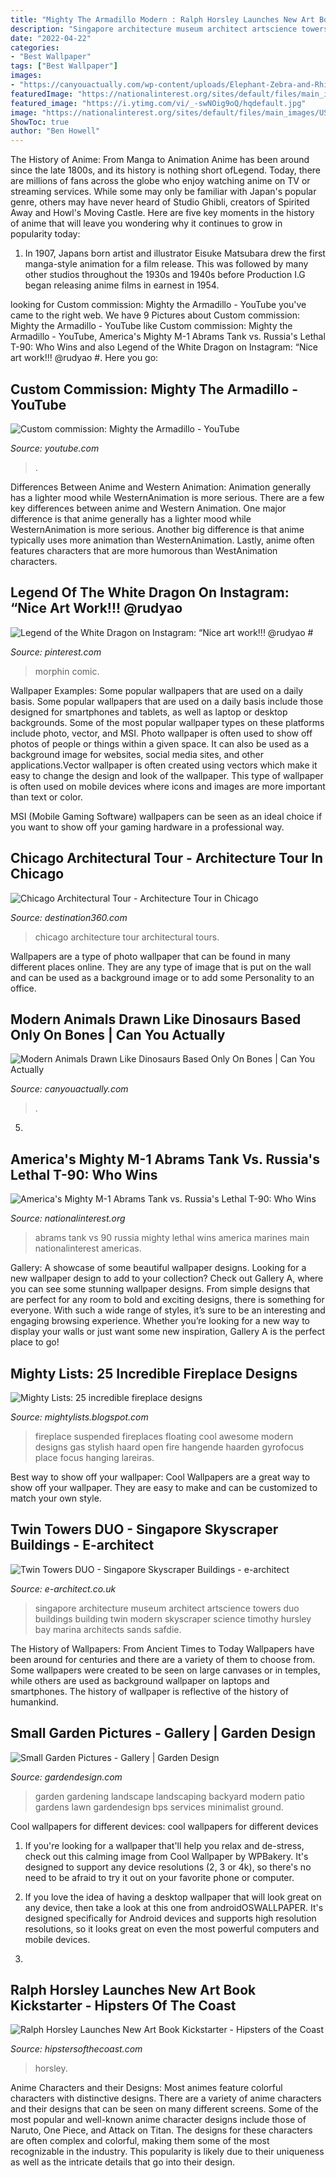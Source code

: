 ```yaml
---
title: "Mighty The Armadillo Modern : Ralph Horsley Launches New Art Book Kickstarter"
description: "Singapore architecture museum architect artscience towers duo buildings building twin modern skyscraper science timothy hursley bay marina architects sands safdie"
date: "2022-04-22"
categories:
- "Best Wallpaper"
tags: ["Best Wallpaper"]
images:
- "https://canyouactually.com/wp-content/uploads/Elephant-Zebra-and-Rhino.jpg"
featuredImage: "https://nationalinterest.org/sites/default/files/main_images/USMC-091121-M-9613D-014.jpg"
featured_image: "https://i.ytimg.com/vi/_-swNOig9oQ/hqdefault.jpg"
image: "https://nationalinterest.org/sites/default/files/main_images/USMC-091121-M-9613D-014.jpg"
ShowToc: true
author: "Ben Howell"
---
```



The History of Anime: From Manga to Animation
Anime has been around since the late 1800s, and its history is nothing short ofLegend. Today, there are millions of fans across the globe who enjoy watching anime on TV or streaming services. While some may only be familiar with Japan's popular genre, others may have never heard of Studio Ghibli, creators of Spirited Away and Howl's Moving Castle. Here are five key moments in the history of anime that will leave you wondering why it continues to grow in popularity today:
1) In 1907, Japans born artist and illustrator Eisuke Matsubara drew the first manga-style animation for a film release. This was followed by many other studios throughout the 1930s and 1940s before Production I.G began releasing anime films in earnest in 1954.

	

		
looking for Custom commission: Mighty the Armadillo - YouTube you've came to the right web. We have 9 Pictures about Custom commission: Mighty the Armadillo - YouTube like Custom commission: Mighty the Armadillo - YouTube, America&#039;s Mighty M-1 Abrams Tank vs. Russia&#039;s Lethal T-90: Who Wins and also Legend of the White Dragon on Instagram: “Nice art work!!! @rudyao #. Here you go:
		
    
## Custom Commission: Mighty The Armadillo - YouTube

<img loading=lazy src="https://i.ytimg.com/vi/_-swNOig9oQ/hqdefault.jpg" onerror="this.onerror=null;this.src='https://tse2.mm.bing.net/th?id=OIP.4ygqvIkPa3LeWO82nfGtiwHaFj&amp;pid=15.1';" alt="Custom commission: Mighty the Armadillo - YouTube">

_Source: youtube.com_

>. 

	

Differences Between Anime and Western Animation: Animation generally has a lighter mood while WesternAnimation is more serious.
There are a few key differences between anime and Western Animation. One major difference is that anime generally has a lighter mood while WesternAnimation is more serious. Another big difference is that anime typically uses more animation than WesternAnimation. Lastly, anime often features characters that are more humorous than WestAnimation characters.

    
## Legend Of The White Dragon On Instagram: “Nice Art Work!!! @rudyao #

<img loading=lazy src="https://i.pinimg.com/736x/02/b7/0d/02b70d393299c3cc973e623835e14ac8.jpg" onerror="this.onerror=null;this.src='https://tse1.mm.bing.net/th?id=OIP.6QWoFQXt7UtY3aeNMIm_nAHaJQ&amp;pid=15.1';" alt="Legend of the White Dragon on Instagram: “Nice art work!!! @rudyao #">

_Source: pinterest.com_

>morphin comic. 

	

Wallpaper Examples: Some popular wallpapers that are used on a daily basis.
Some popular wallpapers that are used on a daily basis include those designed for smartphones and tablets, as well as laptop or desktop backgrounds. Some of the most popular wallpaper types on these platforms include photo, vector, and MSI. 
Photo wallpaper is often used to show off photos of people or things within a given space. It can also be used as a background image for websites, social media sites, and other applications.Vector wallpaper is often created using vectors which make it easy to change the design and look of the wallpaper. This type of wallpaper is often used on mobile devices where icons and images are more important than text or color. 

MSI (Mobile Gaming Software) wallpapers can be seen as an ideal choice if you want to show off your gaming hardware in a professional way.

    
## Chicago Architectural Tour - Architecture Tour In Chicago

<img loading=lazy src="http://www.destination360.com/north-america/us/illinois/chicago/images/s/chicago-architecture-tours.jpg" onerror="this.onerror=null;this.src='https://tse1.mm.bing.net/th?id=OIP.BE4VY8FZtbKT3_PrcwnL2AHaFU&amp;pid=15.1';" alt="Chicago Architectural Tour - Architecture Tour in Chicago">

_Source: destination360.com_

>chicago architecture tour architectural tours. 

	



Wallpapers are a type of photo wallpaper that can be found in many different places online. They are any type of image that is put on the wall and can be used as a background image or to add some Personality to an office.

    
## Modern Animals Drawn Like Dinosaurs Based Only On Bones | Can You Actually

<img loading=lazy src="https://canyouactually.com/wp-content/uploads/Elephant-Zebra-and-Rhino.jpg" onerror="this.onerror=null;this.src='https://tse1.mm.bing.net/th?id=OIP.yi7h3FIWL3yl3blTPpgABwHaFj&amp;pid=15.1';" alt="Modern Animals Drawn Like Dinosaurs Based Only On Bones | Can You Actually">

_Source: canyouactually.com_

>. 

	

5.

    
## America&#039;s Mighty M-1 Abrams Tank Vs. Russia&#039;s Lethal T-90: Who Wins

<img loading=lazy src="https://nationalinterest.org/sites/default/files/main_images/USMC-091121-M-9613D-014.jpg" onerror="this.onerror=null;this.src='https://tse4.mm.bing.net/th?id=OIP.Kh6CjBIt1mc9S9c5Yk3EmwHaEg&amp;pid=15.1';" alt="America&#039;s Mighty M-1 Abrams Tank vs. Russia&#039;s Lethal T-90: Who Wins">

_Source: nationalinterest.org_

>abrams tank vs 90 russia mighty lethal wins america marines main nationalinterest americas. 

	

Gallery: A showcase of some beautiful wallpaper designs.
Looking for a new wallpaper design to add to your collection? Check out Gallery A, where you can see some stunning wallpaper designs. From simple designs that are perfect for any room to bold and exciting designs, there is something for everyone. With such a wide range of styles, it’s sure to be an interesting and engaging browsing experience. Whether you’re looking for a new way to display your walls or just want some new inspiration, Gallery A is the perfect place to go!





	
	
    
## Mighty Lists: 25 Incredible Fireplace Designs

<img loading=lazy src="http://3.bp.blogspot.com/-UHou0yDlWCs/TxTukuquJUI/AAAAAAAAIkI/6iZlinn2Jyc/s1600/floating-fireplace.jpg" onerror="this.onerror=null;this.src='https://tse1.mm.bing.net/th?id=OIP.BAa3fEcvEpksJrk4VBLqPwAAAA&amp;pid=15.1';" alt="Mighty Lists: 25 incredible fireplace designs">

_Source: mightylists.blogspot.com_

>fireplace suspended fireplaces floating cool awesome modern designs gas stylish haard open fire hangende haarden gyrofocus place focus hanging lareiras. 

	

Best way to show off your wallpaper:
Cool Wallpapers are a great way to show off your wallpaper. They are easy to make and can be customized to match your own style.

    
## Twin Towers DUO - Singapore Skyscraper Buildings - E-architect

<img loading=lazy src="http://www.e-architect.co.uk/images/jpgs/singapore/artscience_museum_s230211_th1.jpg" onerror="this.onerror=null;this.src='https://tse2.mm.bing.net/th?id=OIP.8KfHqUuJDXegR1cHCH2skAHaFx&amp;pid=15.1';" alt="Twin Towers DUO - Singapore Skyscraper Buildings - e-architect">

_Source: e-architect.co.uk_

>singapore architecture museum architect artscience towers duo buildings building twin modern skyscraper science timothy hursley bay marina architects sands safdie. 

	

The History of Wallpapers: From Ancient Times to Today
Wallpapers have been around for centuries and there are a variety of them to choose from. Some wallpapers were created to be seen on large canvases or in temples, while others are used as background wallpaper on laptops and smartphones. The history of wallpaper is reflective of the history of humankind.

    
## Small Garden Pictures - Gallery | Garden Design

<img loading=lazy src="https://www.gardendesign.com/pictures/images/675x529Max/small-garden-pictures_752/minimalist-garden-small-lawn-ground-studio_10918.jpg" onerror="this.onerror=null;this.src='https://tse2.mm.bing.net/th?id=OIP.QDPOOJJQpns1l0WEUgdcagHaHi&amp;pid=15.1';" alt="Small Garden Pictures - Gallery | Garden Design">

_Source: gardendesign.com_

>garden gardening landscape landscaping backyard modern patio gardens lawn gardendesign bps services minimalist ground. 

	

Cool wallpapers for different devices:
cool wallpapers for different devices 

1. If you're looking for a wallpaper that'll help you relax and de-stress, check out this calming image from Cool Wallpaper by WPBakery. It's designed to support any device resolutions (2, 3 or 4k), so there's no need to be afraid to try it out on your favorite phone or computer.

2. If you love the idea of having a desktop wallpaper that will look great on any device, then take a look at this one from androidOSWALLPAPER. It's designed specifically for Android devices and supports high resolution resolutions, so it looks great on even the most powerful computers and mobile devices.

3.

    
## Ralph Horsley Launches New Art Book Kickstarter - Hipsters Of The Coast

<img loading=lazy src="https://www.hipstersofthecoast.com/wp-content/uploads/2021/02/ralph-horsley-kickstarter.jpg" onerror="this.onerror=null;this.src='https://tse1.mm.bing.net/th?id=OIP.Z3q6ADPXPmqxUQUlXzUxpQHaE0&amp;pid=15.1';" alt="Ralph Horsley Launches New Art Book Kickstarter - Hipsters of the Coast">

_Source: hipstersofthecoast.com_

>horsley. 

	

Anime Characters and their Designs: Most animes feature colorful characters with distinctive designs.
There are a variety of anime characters and their designs that can be seen on many different screens. Some of the most popular and well-known anime character designs include those of Naruto, One Piece, and Attack on Titan. The designs for these characters are often complex and colorful, making them some of the most recognizable in the industry. This popularity is likely due to their uniqueness as well as the intricate details that go into their design.

